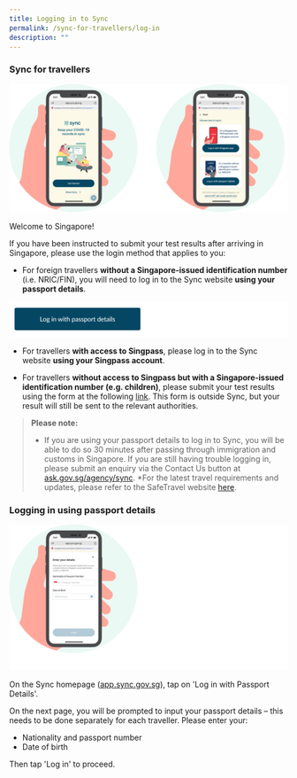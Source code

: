 ```yaml
---
title: Logging in to Sync
permalink: /sync-for-travellers/log-in
description: ""
---
```

### **Sync for travellers**
![](/images/Combined_travellers.png)

Welcome to Singapore! 

If you have been instructed to submit your test results after arriving in Singapore, please use the login method that applies to you:

* For foreign travellers **without a Singapore-issued identification number** (i.e. NRIC/FIN), you will need to log in to the Sync website **using your passport details**. 

[![](/images/New%20Log%20in%20button%20-%20Passport.png)](https://app.sync.gov.sg/non-singpass-login)

* For travellers **with access to Singpass**, please log in to the Sync website **using your Singpass account**.

* For travellers **without access to Singpass but with a Singapore-issued identification number (e.g. children)**, please submit your test results using the form at the following [link](https://go.gov.sg/agsubmit). This form is outside Sync, but your result will still be sent to the relevant authorities.

> **Please note:** 
> * If you are using your passport details to log in to Sync, you will be able to do so 30 minutes after passing through immigration and customs in Singapore. If you are still having trouble logging in, please submit an enquiry via the Contact Us button at [ask.gov.sg/agency/sync](https://ask.gov.sg/agency/sync).
> *For the latest travel requirements and updates, please refer to the SafeTravel website [here](safetravel.ica.gov.sg/arriving/general-travel/fully-vaccinated). 

### **Logging in using passport details**
![](/images/Passport%20details.png)

On the Sync homepage ([app.sync.gov.sg](app.sync.gov.sg)), tap on 'Log in with Passport Details'.

On the next page, you will be prompted to input your passport details – this needs to be done separately for each traveller. Please enter your:
* Nationality and passport number
* Date of birth

Then tap 'Log in' to proceed.
